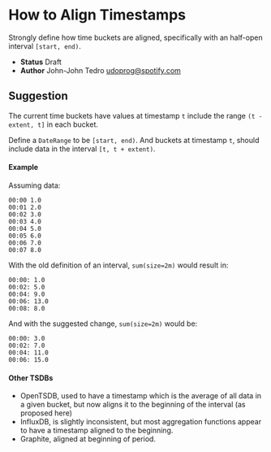 # How to Align Timestamps

Strongly define how time buckets are aligned, specifically with an half-open interval
`[start, end)`.

* **Status** Draft
* **Author** John-John Tedro <udoprog@spotify.com>

## Suggestion

The current time buckets have values at timestamp `t` include the range `(t - extent, t]` in each
bucket.

Define a `DateRange` to be `[start, end)`. And buckets at timestamp `t`, should include data in the
interval `[t, t + extent)`.

#### Example

Assuming data:
```
00:00 1.0
00:01 2.0
00:02 3.0
00:03 4.0
00:04 5.0
00:05 6.0
00:06 7.0
00:07 8.0
```

With the old definition of an interval, `sum(size=2m)` would result in:

```
00:00: 1.0
00:02: 5.0
00:04: 9.0
00:06: 13.0
00:08: 8.0
```

And with the suggested change, `sum(size=2m)` would be:

```
00:00: 3.0
00:02: 7.0
00:04: 11.0
00:06: 15.0
```

#### Other TSDBs

* OpenTSDB, used to have a timestamp which is the average of all data in a given bucket, but now
  aligns it to the beginning of the interval (as proposed here)
* InfluxDB, is slightly inconsistent, but most aggregation functions appear to have a timestamp
  aligned to the beginning.
* Graphite, aligned at beginning of period.
